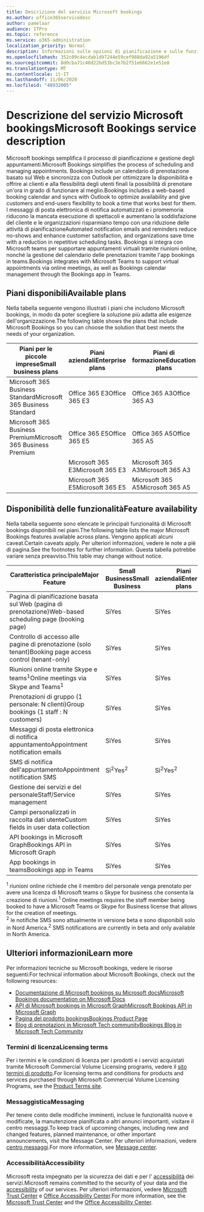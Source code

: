 ```yaml
---
title: Descrizione del servizio Microsoft bookings
ms.author: office365servicedesc
author: pamelaar
audience: ITPro
ms.topic: reference
ms.service: o365-administration
localization_priority: Normal
description: Informazioni sulle opzioni di pianificazione e sulle funzionalità disponibili in Microsoft bookings.
ms.openlocfilehash: 352c09c4ecdab1d97244e59cef988da92a5196df
ms.sourcegitcommit: 8d0cba71c48d22bd53bc3e7b2f51e6662e1e51e8
ms.translationtype: MT
ms.contentlocale: it-IT
ms.lasthandoff: 11/06/2020
ms.locfileid: "48932005"
---
```

# <a name="microsoft-bookings-service-description"></a><span data-ttu-id="c34e7-103">Descrizione del servizio Microsoft bookings</span><span class="sxs-lookup"><span data-stu-id="c34e7-103">Microsoft Bookings service description</span></span>

<span data-ttu-id="c34e7-104">Microsoft bookings semplifica il processo di pianificazione e gestione degli appuntamenti.</span><span class="sxs-lookup"><span data-stu-id="c34e7-104">Microsoft Bookings simplifies the process of scheduling and managing appointments.</span></span> <span data-ttu-id="c34e7-105">Bookings include un calendario di prenotazione basato sul Web e sincronizza con Outlook per ottimizzare la disponibilità e offrire ai clienti e alla flessibilità degli utenti finali la possibilità di prenotare un'ora in grado di funzionare al meglio.</span><span class="sxs-lookup"><span data-stu-id="c34e7-105">Bookings includes a web-based booking calendar and syncs with Outlook to optimize availability and give customers and end-users flexibility to book a time that works best for them.</span></span> <span data-ttu-id="c34e7-106">I messaggi di posta elettronica di notifica automatizzati e i promemoria riducono la mancata esecuzione di spettacoli e aumentano la soddisfazione del cliente e le organizzazioni risparmiano tempo con una riduzione delle attività di pianificazione</span><span class="sxs-lookup"><span data-stu-id="c34e7-106">Automated notification emails and reminders reduce no-shows and enhance customer satisfaction, and organizations save time with a reduction in repetitive scheduling tasks.</span></span> <span data-ttu-id="c34e7-107">Bookings si integra con Microsoft teams per supportare appuntamenti virtuali tramite riunioni online, nonché la gestione del calendario delle prenotazioni tramite l'app bookings in teams.</span><span class="sxs-lookup"><span data-stu-id="c34e7-107">Bookings integrates with Microsoft Teams to support virtual appointments via online meetings, as well as Bookings calendar management through the Bookings app in Teams.</span></span>

## <a name="available-plans"></a><span data-ttu-id="c34e7-108">Piani disponibili</span><span class="sxs-lookup"><span data-stu-id="c34e7-108">Available plans</span></span>

<span data-ttu-id="c34e7-109">Nella tabella seguente vengono illustrati i piani che includono Microsoft bookings, in modo da poter scegliere la soluzione più adatta alle esigenze dell'organizzazione.</span><span class="sxs-lookup"><span data-stu-id="c34e7-109">The following table shows the plans that include Microsoft Bookings so you can choose the solution that best meets the needs of your organization.</span></span>

| <span data-ttu-id="c34e7-110">Piani per le piccole imprese</span><span class="sxs-lookup"><span data-stu-id="c34e7-110">Small business plans</span></span> | <span data-ttu-id="c34e7-111">Piani aziendali</span><span class="sxs-lookup"><span data-stu-id="c34e7-111">Enterprise plans</span></span> | <span data-ttu-id="c34e7-112">Piani di formazione</span><span class="sxs-lookup"><span data-stu-id="c34e7-112">Education plans</span></span> | <span data-ttu-id="c34e7-113">Piani per sviluppatori</span><span class="sxs-lookup"><span data-stu-id="c34e7-113">Developer plans</span></span> |
| --- | --- | --- | --- |
| <span data-ttu-id="c34e7-114">Microsoft 365 Business Standard</span><span class="sxs-lookup"><span data-stu-id="c34e7-114">Microsoft 365 Business Standard</span></span> | <span data-ttu-id="c34e7-115">Office 365 E3</span><span class="sxs-lookup"><span data-stu-id="c34e7-115">Office 365 E3</span></span> | <span data-ttu-id="c34e7-116">Office 365 A3</span><span class="sxs-lookup"><span data-stu-id="c34e7-116">Office 365 A3</span></span> | <span data-ttu-id="c34e7-117">Microsoft 365 Business Standard</span><span class="sxs-lookup"><span data-stu-id="c34e7-117">Microsoft 365 Business Standard</span></span> |
| <span data-ttu-id="c34e7-118">Microsoft 365 Business Premium</span><span class="sxs-lookup"><span data-stu-id="c34e7-118">Microsoft 365 Business Premium</span></span> | <span data-ttu-id="c34e7-119">Office 365 E5</span><span class="sxs-lookup"><span data-stu-id="c34e7-119">Office 365 E5</span></span> | <span data-ttu-id="c34e7-120">Office 365 A5</span><span class="sxs-lookup"><span data-stu-id="c34e7-120">Office 365 A5</span></span> | <span data-ttu-id="c34e7-121">Microsoft 365 Business Premium</span><span class="sxs-lookup"><span data-stu-id="c34e7-121">Microsoft 365 Business Premium</span></span> |
|  | <span data-ttu-id="c34e7-122">Microsoft 365 E3</span><span class="sxs-lookup"><span data-stu-id="c34e7-122">Microsoft 365 E3</span></span> | <span data-ttu-id="c34e7-123">Microsoft 365 A3</span><span class="sxs-lookup"><span data-stu-id="c34e7-123">Microsoft 365 A3</span></span> |  |
|  | <span data-ttu-id="c34e7-124">Microsoft 365 E5</span><span class="sxs-lookup"><span data-stu-id="c34e7-124">Microsoft 365 E5</span></span> | <span data-ttu-id="c34e7-125">Microsoft 365 A5</span><span class="sxs-lookup"><span data-stu-id="c34e7-125">Microsoft 365 A5</span></span> |  |

## <a name="feature-availability"></a><span data-ttu-id="c34e7-126">Disponibilità delle funzionalità</span><span class="sxs-lookup"><span data-stu-id="c34e7-126">Feature availability</span></span>

<span data-ttu-id="c34e7-127">Nella tabella seguente sono elencate le principali funzionalità di Microsoft bookings disponibili nei piani.</span><span class="sxs-lookup"><span data-stu-id="c34e7-127">The following table lists the major Microsoft Bookings features available across plans.</span></span> <span data-ttu-id="c34e7-128">Vengono applicati alcuni caveat.</span><span class="sxs-lookup"><span data-stu-id="c34e7-128">Certain caveats apply.</span></span> <span data-ttu-id="c34e7-129">Per ulteriori informazioni, vedere le note a piè di pagina.</span><span class="sxs-lookup"><span data-stu-id="c34e7-129">See the footnotes for further information.</span></span> <span data-ttu-id="c34e7-130">Questa tabella potrebbe variare senza preavviso.</span><span class="sxs-lookup"><span data-stu-id="c34e7-130">This table may change without notice.</span></span>

| <span data-ttu-id="c34e7-131">Caratteristica principale</span><span class="sxs-lookup"><span data-stu-id="c34e7-131">Major Feature</span></span> | <span data-ttu-id="c34e7-132">Small Business</span><span class="sxs-lookup"><span data-stu-id="c34e7-132">Small Business</span></span> | <span data-ttu-id="c34e7-133">Piani aziendali</span><span class="sxs-lookup"><span data-stu-id="c34e7-133">Enterprise plans</span></span> | <span data-ttu-id="c34e7-134">GCC</span><span class="sxs-lookup"><span data-stu-id="c34e7-134">GCC</span></span> | <span data-ttu-id="c34e7-135">GCC-High</span><span class="sxs-lookup"><span data-stu-id="c34e7-135">GCC-High</span></span> | <span data-ttu-id="c34e7-136">DOD</span><span class="sxs-lookup"><span data-stu-id="c34e7-136">DOD</span></span> | <span data-ttu-id="c34e7-137">Istruzione</span><span class="sxs-lookup"><span data-stu-id="c34e7-137">Education</span></span> |
| --- | --- | --- | --- | --- | --- | --- |
| <span data-ttu-id="c34e7-138">Pagina di pianificazione basata sul Web (pagina di prenotazione)</span><span class="sxs-lookup"><span data-stu-id="c34e7-138">Web-based scheduling page (booking page)</span></span> | <span data-ttu-id="c34e7-139">Sì</span><span class="sxs-lookup"><span data-stu-id="c34e7-139">Yes</span></span> | <span data-ttu-id="c34e7-140">Sì</span><span class="sxs-lookup"><span data-stu-id="c34e7-140">Yes</span></span> | <span data-ttu-id="c34e7-141">Sì</span><span class="sxs-lookup"><span data-stu-id="c34e7-141">Yes</span></span> | <span data-ttu-id="c34e7-142">No</span><span class="sxs-lookup"><span data-stu-id="c34e7-142">No</span></span> | <span data-ttu-id="c34e7-143">No</span><span class="sxs-lookup"><span data-stu-id="c34e7-143">No</span></span> | <span data-ttu-id="c34e7-144">Sì</span><span class="sxs-lookup"><span data-stu-id="c34e7-144">Yes</span></span> |
| <span data-ttu-id="c34e7-145">Controllo di accesso alle pagine di prenotazione (solo tenant)</span><span class="sxs-lookup"><span data-stu-id="c34e7-145">Booking page access control (tenant-only)</span></span> | <span data-ttu-id="c34e7-146">Sì</span><span class="sxs-lookup"><span data-stu-id="c34e7-146">Yes</span></span> | <span data-ttu-id="c34e7-147">Sì</span><span class="sxs-lookup"><span data-stu-id="c34e7-147">Yes</span></span> | <span data-ttu-id="c34e7-148">Sì</span><span class="sxs-lookup"><span data-stu-id="c34e7-148">Yes</span></span> | <span data-ttu-id="c34e7-149">No</span><span class="sxs-lookup"><span data-stu-id="c34e7-149">No</span></span> | <span data-ttu-id="c34e7-150">No</span><span class="sxs-lookup"><span data-stu-id="c34e7-150">No</span></span> | <span data-ttu-id="c34e7-151">Sì</span><span class="sxs-lookup"><span data-stu-id="c34e7-151">Yes</span></span> |
| <span data-ttu-id="c34e7-152">Riunioni online tramite Skype e teams<sup>1</sup></span><span class="sxs-lookup"><span data-stu-id="c34e7-152">Online meetings via Skype and Teams<sup>1</sup></span></span> <br/> | <span data-ttu-id="c34e7-153">Sì</span><span class="sxs-lookup"><span data-stu-id="c34e7-153">Yes</span></span> | <span data-ttu-id="c34e7-154">Sì</span><span class="sxs-lookup"><span data-stu-id="c34e7-154">Yes</span></span> | <span data-ttu-id="c34e7-155">Sì</span><span class="sxs-lookup"><span data-stu-id="c34e7-155">Yes</span></span> | <span data-ttu-id="c34e7-156">No</span><span class="sxs-lookup"><span data-stu-id="c34e7-156">No</span></span> | <span data-ttu-id="c34e7-157">No</span><span class="sxs-lookup"><span data-stu-id="c34e7-157">No</span></span> | <span data-ttu-id="c34e7-158">Sì</span><span class="sxs-lookup"><span data-stu-id="c34e7-158">Yes</span></span> |
| <span data-ttu-id="c34e7-159">Prenotazioni di gruppo (1 personale: N clienti)</span><span class="sxs-lookup"><span data-stu-id="c34e7-159">Group bookings (1 staff : N customers)</span></span> | <span data-ttu-id="c34e7-160">Sì</span><span class="sxs-lookup"><span data-stu-id="c34e7-160">Yes</span></span> | <span data-ttu-id="c34e7-161">Sì</span><span class="sxs-lookup"><span data-stu-id="c34e7-161">Yes</span></span> | <span data-ttu-id="c34e7-162">Sì</span><span class="sxs-lookup"><span data-stu-id="c34e7-162">Yes</span></span> | <span data-ttu-id="c34e7-163">No</span><span class="sxs-lookup"><span data-stu-id="c34e7-163">No</span></span> | <span data-ttu-id="c34e7-164">No</span><span class="sxs-lookup"><span data-stu-id="c34e7-164">No</span></span> | <span data-ttu-id="c34e7-165">Sì</span><span class="sxs-lookup"><span data-stu-id="c34e7-165">Yes</span></span> |
| <span data-ttu-id="c34e7-166">Messaggi di posta elettronica di notifica appuntamento</span><span class="sxs-lookup"><span data-stu-id="c34e7-166">Appointment notification emails</span></span> | <span data-ttu-id="c34e7-167">Sì</span><span class="sxs-lookup"><span data-stu-id="c34e7-167">Yes</span></span> | <span data-ttu-id="c34e7-168">Sì</span><span class="sxs-lookup"><span data-stu-id="c34e7-168">Yes</span></span> | <span data-ttu-id="c34e7-169">Sì</span><span class="sxs-lookup"><span data-stu-id="c34e7-169">Yes</span></span> | <span data-ttu-id="c34e7-170">No</span><span class="sxs-lookup"><span data-stu-id="c34e7-170">No</span></span> | <span data-ttu-id="c34e7-171">No</span><span class="sxs-lookup"><span data-stu-id="c34e7-171">No</span></span> | <span data-ttu-id="c34e7-172">Sì</span><span class="sxs-lookup"><span data-stu-id="c34e7-172">Yes</span></span> |
| <span data-ttu-id="c34e7-173">SMS di notifica dell'appuntamento</span><span class="sxs-lookup"><span data-stu-id="c34e7-173">Appointment notification SMS</span></span> | <span data-ttu-id="c34e7-174">Sì<sup>2</sup></span><span class="sxs-lookup"><span data-stu-id="c34e7-174">Yes<sup>2</sup></span></span> <br/> | <span data-ttu-id="c34e7-175">Sì<sup>2</sup></span><span class="sxs-lookup"><span data-stu-id="c34e7-175">Yes<sup>2</sup></span></span> <br/> | <span data-ttu-id="c34e7-176">Sì<sup>2</sup></span><span class="sxs-lookup"><span data-stu-id="c34e7-176">Yes<sup>2</sup></span></span> <br/> | <span data-ttu-id="c34e7-177">No</span><span class="sxs-lookup"><span data-stu-id="c34e7-177">No</span></span> | <span data-ttu-id="c34e7-178">No</span><span class="sxs-lookup"><span data-stu-id="c34e7-178">No</span></span> | <span data-ttu-id="c34e7-179">Sì</span><span class="sxs-lookup"><span data-stu-id="c34e7-179">Yes</span></span> |
| <span data-ttu-id="c34e7-180">Gestione dei servizi e del personale</span><span class="sxs-lookup"><span data-stu-id="c34e7-180">Staff/Service management</span></span> | <span data-ttu-id="c34e7-181">Sì</span><span class="sxs-lookup"><span data-stu-id="c34e7-181">Yes</span></span> | <span data-ttu-id="c34e7-182">Sì</span><span class="sxs-lookup"><span data-stu-id="c34e7-182">Yes</span></span> | <span data-ttu-id="c34e7-183">Sì</span><span class="sxs-lookup"><span data-stu-id="c34e7-183">Yes</span></span> | <span data-ttu-id="c34e7-184">No</span><span class="sxs-lookup"><span data-stu-id="c34e7-184">No</span></span> | <span data-ttu-id="c34e7-185">No</span><span class="sxs-lookup"><span data-stu-id="c34e7-185">No</span></span> | <span data-ttu-id="c34e7-186">Sì</span><span class="sxs-lookup"><span data-stu-id="c34e7-186">Yes</span></span> |
| <span data-ttu-id="c34e7-187">Campi personalizzati in raccolta dati utente</span><span class="sxs-lookup"><span data-stu-id="c34e7-187">Custom fields in user data collection</span></span> | <span data-ttu-id="c34e7-188">Sì</span><span class="sxs-lookup"><span data-stu-id="c34e7-188">Yes</span></span> | <span data-ttu-id="c34e7-189">Sì</span><span class="sxs-lookup"><span data-stu-id="c34e7-189">Yes</span></span> | <span data-ttu-id="c34e7-190">Sì</span><span class="sxs-lookup"><span data-stu-id="c34e7-190">Yes</span></span> | <span data-ttu-id="c34e7-191">No</span><span class="sxs-lookup"><span data-stu-id="c34e7-191">No</span></span> | <span data-ttu-id="c34e7-192">No</span><span class="sxs-lookup"><span data-stu-id="c34e7-192">No</span></span> | <span data-ttu-id="c34e7-193">Sì</span><span class="sxs-lookup"><span data-stu-id="c34e7-193">Yes</span></span> |
| <span data-ttu-id="c34e7-194">API bookings in Microsoft Graph</span><span class="sxs-lookup"><span data-stu-id="c34e7-194">Bookings API in Microsoft Graph</span></span> | <span data-ttu-id="c34e7-195">Sì</span><span class="sxs-lookup"><span data-stu-id="c34e7-195">Yes</span></span> | <span data-ttu-id="c34e7-196">Sì</span><span class="sxs-lookup"><span data-stu-id="c34e7-196">Yes</span></span> | <span data-ttu-id="c34e7-197">No</span><span class="sxs-lookup"><span data-stu-id="c34e7-197">No</span></span> | <span data-ttu-id="c34e7-198">No</span><span class="sxs-lookup"><span data-stu-id="c34e7-198">No</span></span> | <span data-ttu-id="c34e7-199">No</span><span class="sxs-lookup"><span data-stu-id="c34e7-199">No</span></span> | <span data-ttu-id="c34e7-200">Sì</span><span class="sxs-lookup"><span data-stu-id="c34e7-200">Yes</span></span> |
| <span data-ttu-id="c34e7-201">App bookings in teams</span><span class="sxs-lookup"><span data-stu-id="c34e7-201">Bookings app in Teams</span></span> | <span data-ttu-id="c34e7-202">Sì</span><span class="sxs-lookup"><span data-stu-id="c34e7-202">Yes</span></span> | <span data-ttu-id="c34e7-203">Sì</span><span class="sxs-lookup"><span data-stu-id="c34e7-203">Yes</span></span> | <span data-ttu-id="c34e7-204">No</span><span class="sxs-lookup"><span data-stu-id="c34e7-204">No</span></span> | <span data-ttu-id="c34e7-205">No</span><span class="sxs-lookup"><span data-stu-id="c34e7-205">No</span></span> | <span data-ttu-id="c34e7-206">No</span><span class="sxs-lookup"><span data-stu-id="c34e7-206">No</span></span> | <span data-ttu-id="c34e7-207">Sì</span><span class="sxs-lookup"><span data-stu-id="c34e7-207">Yes</span></span> |

<span data-ttu-id="c34e7-208"><sup>1</sup> riunioni online richiede che il membro del personale venga prenotato per avere una licenza di Microsoft teams o Skype for business che consenta la creazione di riunioni.</span><span class="sxs-lookup"><span data-stu-id="c34e7-208"><sup>1</sup> Online meetings requires the staff member being booked to have a Microsoft Teams or Skype for Business license that allows for the creation of meetings.</span></span>
<br/><span data-ttu-id="c34e7-209"><sup>2</sup> le notifiche SMS sono attualmente in versione beta e sono disponibili solo in Nord America.</span><span class="sxs-lookup"><span data-stu-id="c34e7-209"><sup>2</sup> SMS notifications are currently in beta and only available in North America.</span></span>

## <a name="learn-more"></a><span data-ttu-id="c34e7-210">Ulteriori informazioni</span><span class="sxs-lookup"><span data-stu-id="c34e7-210">Learn more</span></span>

<span data-ttu-id="c34e7-211">Per informazioni tecniche su Microsoft bookings, vedere le risorse seguenti:</span><span class="sxs-lookup"><span data-stu-id="c34e7-211">For technical information about Microsoft Bookings, check out the following resources:</span></span>

- [<span data-ttu-id="c34e7-212">Documentazione di Microsoft bookings su Microsoft docs</span><span class="sxs-lookup"><span data-stu-id="c34e7-212">Microsoft Bookings documentation on Microsoft Docs</span></span>](https://docs.microsoft.com/microsoft-365/bookings/bookings-overview?view=o365-worldwide)
- [<span data-ttu-id="c34e7-213">API di Microsoft bookings in Microsoft Graph</span><span class="sxs-lookup"><span data-stu-id="c34e7-213">Microsoft Bookings API in Microsoft Graph</span></span>](https://docs.microsoft.com/graph/api/resources/booking-api-overview?view=graph-rest-beta)
- [<span data-ttu-id="c34e7-214">Pagina del prodotto bookings</span><span class="sxs-lookup"><span data-stu-id="c34e7-214">Bookings Product Page</span></span>](https://www.microsoft.com/microsoft-365/business/scheduling-and-booking-app)
- [<span data-ttu-id="c34e7-215">Blog di prenotazioni in Microsoft Tech community</span><span class="sxs-lookup"><span data-stu-id="c34e7-215">Bookings Blog in Microsoft Tech Community</span></span>](https://techcommunity.microsoft.com/t5/microsoft-bookings-blog/bg-p/Office365BusinessAppsBlog)

### <a name="licensing-terms"></a><span data-ttu-id="c34e7-216">Termini di licenza</span><span class="sxs-lookup"><span data-stu-id="c34e7-216">Licensing terms</span></span>

<span data-ttu-id="c34e7-217">Per i termini e le condizioni di licenza per i prodotti e i servizi acquistati tramite Microsoft Commercial Volume Licensing programs, vedere il [sito termini di prodotto](https://www.microsoft.com/microsoft-365).</span><span class="sxs-lookup"><span data-stu-id="c34e7-217">For licensing terms and conditions for products and services purchased through Microsoft Commercial Volume Licensing Programs, see the [Product Terms site](https://www.microsoft.com/microsoft-365).</span></span>

### <a name="messaging"></a><span data-ttu-id="c34e7-218">Messaggistica</span><span class="sxs-lookup"><span data-stu-id="c34e7-218">Messaging</span></span>

<span data-ttu-id="c34e7-219">Per tenere conto delle modifiche imminenti, incluse le funzionalità nuove e modificate, la manutenzione pianificata o altri annunci importanti, visitare il centro messaggi.</span><span class="sxs-lookup"><span data-stu-id="c34e7-219">To keep track of upcoming changes, including new and changed features, planned maintenance, or other important announcements, visit the Message Center.</span></span> <span data-ttu-id="c34e7-220">Per ulteriori informazioni, vedere [centro messaggi](https://docs.microsoft.com/microsoft-365/admin/manage/message-center).</span><span class="sxs-lookup"><span data-stu-id="c34e7-220">For more information, see [Message center](https://docs.microsoft.com/microsoft-365/admin/manage/message-center).</span></span>

### <a name="accessibility"></a><span data-ttu-id="c34e7-221">Accessibilità</span><span class="sxs-lookup"><span data-stu-id="c34e7-221">Accessibility</span></span>

<span data-ttu-id="c34e7-222">Microsoft resta impegnato per la sicurezza dei dati e per l' [accessibilità](https://www.microsoft.com/trust-center/compliance/accessibility) dei servizi.</span><span class="sxs-lookup"><span data-stu-id="c34e7-222">Microsoft remains committed to the security of your data and the [accessibility](https://www.microsoft.com/trust-center/compliance/accessibility) of our services.</span></span> <span data-ttu-id="c34e7-223">Per ulteriori informazioni, vedere [Microsoft Trust Center](https://www.microsoft.com/trust-center) e [Office Accessibility Center](https://support.office.com/article/ecab0fcf-d143-4fe8-a2ff-6cd596bddc6d).</span><span class="sxs-lookup"><span data-stu-id="c34e7-223">For more information, see the [Microsoft Trust Center](https://www.microsoft.com/trust-center) and the [Office Accessibility Center](https://support.office.com/article/ecab0fcf-d143-4fe8-a2ff-6cd596bddc6d).</span></span>
